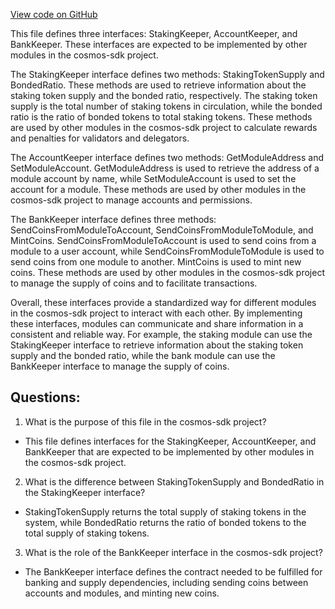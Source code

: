 [View code on GitHub](https://github.com/cosmos/cosmos-sdk.git/x/mint/types/expected_keepers.go)

This file defines three interfaces: StakingKeeper, AccountKeeper, and BankKeeper. These interfaces are expected to be implemented by other modules in the cosmos-sdk project. 

The StakingKeeper interface defines two methods: StakingTokenSupply and BondedRatio. These methods are used to retrieve information about the staking token supply and the bonded ratio, respectively. The staking token supply is the total number of staking tokens in circulation, while the bonded ratio is the ratio of bonded tokens to total staking tokens. These methods are used by other modules in the cosmos-sdk project to calculate rewards and penalties for validators and delegators.

The AccountKeeper interface defines two methods: GetModuleAddress and SetModuleAccount. GetModuleAddress is used to retrieve the address of a module account by name, while SetModuleAccount is used to set the account for a module. These methods are used by other modules in the cosmos-sdk project to manage accounts and permissions.

The BankKeeper interface defines three methods: SendCoinsFromModuleToAccount, SendCoinsFromModuleToModule, and MintCoins. SendCoinsFromModuleToAccount is used to send coins from a module to a user account, while SendCoinsFromModuleToModule is used to send coins from one module to another. MintCoins is used to mint new coins. These methods are used by other modules in the cosmos-sdk project to manage the supply of coins and to facilitate transactions.

Overall, these interfaces provide a standardized way for different modules in the cosmos-sdk project to interact with each other. By implementing these interfaces, modules can communicate and share information in a consistent and reliable way. For example, the staking module can use the StakingKeeper interface to retrieve information about the staking token supply and the bonded ratio, while the bank module can use the BankKeeper interface to manage the supply of coins.
## Questions: 
 1. What is the purpose of this file in the cosmos-sdk project?
- This file defines interfaces for the StakingKeeper, AccountKeeper, and BankKeeper that are expected to be implemented by other modules in the cosmos-sdk project.

2. What is the difference between StakingTokenSupply and BondedRatio in the StakingKeeper interface?
- StakingTokenSupply returns the total supply of staking tokens in the system, while BondedRatio returns the ratio of bonded tokens to the total supply of staking tokens.

3. What is the role of the BankKeeper interface in the cosmos-sdk project?
- The BankKeeper interface defines the contract needed to be fulfilled for banking and supply dependencies, including sending coins between accounts and modules, and minting new coins.